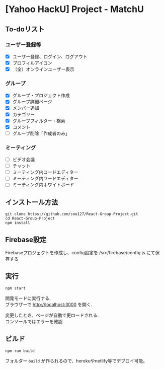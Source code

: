 # [Yahoo HackU] Project - MatchU

## To-doリスト

### ユーザー登録等
- [x] ユーザー登録、ログイン、ログアウト
- [x] プロフィルアイコン
- [x] （全）オンラインユーザー表示

### グループ
- [x] グループ・プロジェクト作成
- [x] グループ詳細ページ
- [x] メンバー追加
- [x] カテゴリー
- [x] グループフィルター・検索
- [x] コメント
- [ ] グループ削除「作成者のみ」

### ミーティング
- [ ] ビデオ会議
- [ ] チャット
- [ ] ミーティング内コードエディター
- [ ] ミーティング内ワードエディター
- [ ] ミーティング内ホワイトボード

## インストール方法


```
git clone https://github.com/sou127/React-Group-Project.git
cd React-Group-Project
npm install
```

## Firebase設定

Firebaseプロジェクトを作成し、config設定を /src/firebase/config.js にて保存する

## 実行
```
npm start
```
開発モードに実行する.\
ブラウザーで [http://localhost:3000](http://localhost:3000) を開く.

変更したとき、ページが自動で更ロードされる.\
コンソールではエラーを確認.

## ビルド

```
npm run build
```

フォルダー `build` が作られるので、herokuやnetlify等でデプロイ可能。
